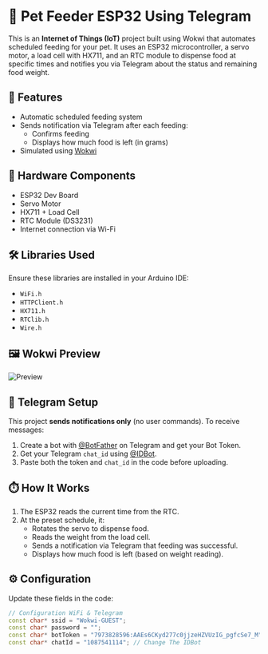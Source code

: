 # 🐾 Pet Feeder ESP32 Using Telegram

This is an **Internet of Things (IoT)** project built using Wokwi that automates scheduled feeding for your pet. It uses an ESP32 microcontroller, a servo motor, a load cell with HX711, and an RTC module to dispense food at specific times and notifies you via Telegram about the status and remaining food weight.

## 🚀 Features

- Automatic scheduled feeding system
- Sends notification via Telegram after each feeding:
  - Confirms feeding
  - Displays how much food is left (in grams)
- Simulated using [Wokwi](https://wokwi.com/)

## 🧰 Hardware Components

- ESP32 Dev Board
- Servo Motor
- HX711 + Load Cell
- RTC Module (DS3231)
- Internet connection via Wi-Fi

## 🛠️ Libraries Used

Ensure these libraries are installed in your Arduino IDE:
- `WiFi.h`
- `HTTPClient.h`
- `HX711.h`
- `RTClib.h`
- `Wire.h`

## 🖼️ Wokwi Preview
![Preview](https://files.catbox.moe/ge27j1.png)

## 💬 Telegram Setup

This project **sends notifications only** (no user commands). To receive messages:
1. Create a bot with [@BotFather](https://t.me/BotFather) on Telegram and get your Bot Token.
2. Get your Telegram `chat_id` using [@IDBot](https://web.telegram.org/a/#100237842).
3. Paste both the token and `chat_id` in the code before uploading.

## ⏱️ How It Works

1. The ESP32 reads the current time from the RTC.
2. At the preset schedule, it:
   - Rotates the servo to dispense food.
   - Reads the weight from the load cell.
   - Sends a notification via Telegram that feeding was successful.
   - Displays how much food is left (based on weight reading).

## ⚙️ Configuration

Update these fields in the code:
```cpp
// Configuration WiFi & Telegram
const char* ssid = "Wokwi-GUEST";
const char* password = "";
const char* botToken = "7973828596:AAEs6CKyd277c0jjzeHZVUzIG_pgfcSe7_M"; // Change The Token Bot If Needed
const char* chatId = "1087541114"; // Change The IDBot
